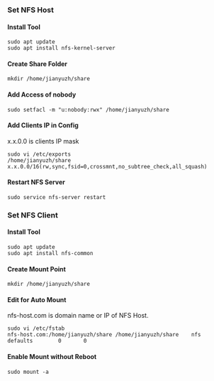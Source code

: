 ### Set NFS Host
#### Install Tool
```
sudo apt update
sudo apt install nfs-kernel-server
```

#### Create Share Folder
```
mkdir /home/jianyuzh/share
```

#### Add Access of nobody
```
sudo setfacl -m "u:nobody:rwx" /home/jianyuzh/share
```
#### Add Clients IP in Config

x.x.0.0 is clients IP mask

```
sudo vi /etc/exports
/home/jianyuzh/share x.x.0.0/16(rw,sync,fsid=0,crossmnt,no_subtree_check,all_squash)
```

#### Restart NFS Server
```
sudo service nfs-server restart
```

### Set NFS Client

#### Install Tool

```
sudo apt update
sudo apt install nfs-common
```

#### Create Mount Point

```
mkdir /home/jianyuzh/share
```

#### Edit for Auto Mount

nfs-host.com is domain name or IP of NFS Host.

```
sudo vi /etc/fstab
nfs-host.com:/home/jianyuzh/share /home/jianyuzh/share    nfs     defaults        0       0
```
#### Enable Mount without Reboot
```
sudo mount -a
```
